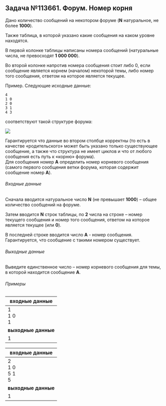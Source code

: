 ## Задача №113661. Форум. Номер корня

Дано количество сообщений на некотором форуме (**N** натуральное, не более **1000**).

Также таблица, в которой указано какие сообщения на каком уровне находятся.

В первой колонке таблицы написаны номера сообщений (натуральные числа, не превосходят **1 000 000**).

Во второй колонке напротив номера сообщения стоит либо 0, если сообщение является корнем (началом) некоторой темы, либо номер того сообщения, ответом на которое является текущее.

Пример. Следующие исходные данные:

```
4
1 0 
2 0
3 1
4 3
```

соответствуют такой структуре форума:

![](https://informatics.msk.ru/moodle_probpics/113659/%D0%A1%D0%BD%D0%B8%D0%BC%D0%BE%D0%BA.PNG)

Гарантируется что данные во втором столбце корректны (то есть в качестве «родительского» может быть указано только существующее сообщение, а также что структура не имеет циклов и что от любого сообщения есть путь к «корню» форума).  
Для сообщения номер **A** определить номер корневого сообщения (самого первого сообщения ветки форума, которая содержит сообщение номер **A**).
###### Входные данные
Сначала вводится натуральное число **N** (не превышает **1000**) – общее количество сообщений на форуме.

Затем вводится **N** строк таблицы, по **2** числа на строке – номер текущего сообщения и номер того сообщения, ответом на которое является текущее (или **0**).

В последней строке вводится число **A** - номер сообщения. Гарантируется, что сообщение с такими номером существует.
###### Выходные данные
Выведите единственное число – номер корневого сообщения для темы, в которой находится сообщение **A**.

###### Примеры

|входные данные |
| ------------ |
| 1 <br /> 1 0 <br /> 1 |
| **выходные данные** |
|  1  |

|входные данные |
| ------------ |
| 2 <br /> 1 0 <br /> 5 1 <br /> 5 |
| **выходные данные** |
|  1  |